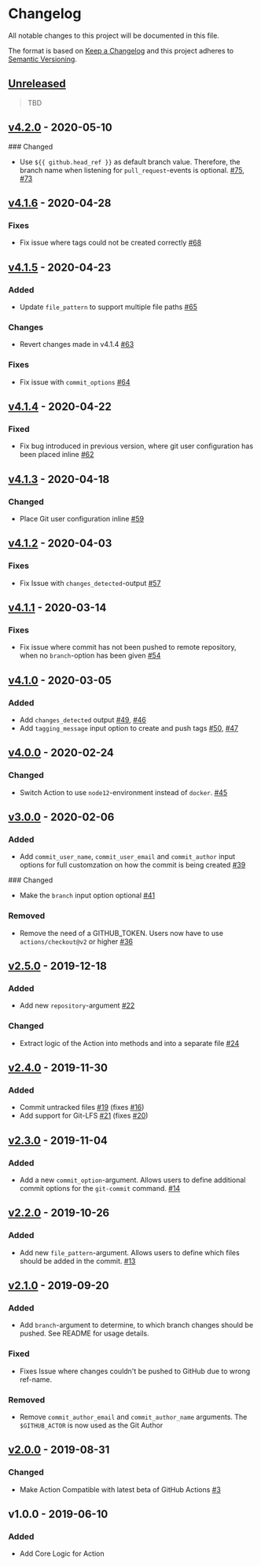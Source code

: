 # Changelog
All notable changes to this project will be documented in this file.

The format is based on [Keep a Changelog](http://keepachangelog.com/en/1.0.0/)
and this project adheres to [Semantic Versioning](http://semver.org/spec/v2.0.0.html).

## [Unreleased](https://github.com/stefanzweifel/git-auto-commit-action/compare/v4.2.0...HEAD)

> TBD


## [v4.2.0](https://github.com/stefanzweifel/git-auto-commit-action/compare/v4.1.6...v4.2.0) - 2020-05-10

### Changed
- Use `${{ github.head_ref }}` as default branch value. Therefore, the branch name when listening for `pull_request`-events is optional. [#75](https://github.com/stefanzweifel/git-auto-commit-action/pull/75), [#73](https://github.com/stefanzweifel/git-auto-commit-action/pull/73)


## [v4.1.6](https://github.com/stefanzweifel/git-auto-commit-action/compare/v4.1.5...v4.1.6) - 2020-04-28

### Fixes
- Fix issue where tags could not be created correctly [#68](https://github.com/stefanzweifel/git-auto-commit-action/pull/68)

## [v4.1.5](https://github.com/stefanzweifel/git-auto-commit-action/compare/v4.1.4...v4.1.5) - 2020-04-23

### Added
- Update `file_pattern` to support multiple file paths [#65](https://github.com/stefanzweifel/git-auto-commit-action/pull/65)

### Changes
- Revert changes made in v4.1.4 [#63](https://github.com/stefanzweifel/git-auto-commit-action/pull/63)

### Fixes
- Fix issue with `commit_options` [#64](https://github.com/stefanzweifel/git-auto-commit-action/pull/64)

## [v4.1.4](https://github.com/stefanzweifel/git-auto-commit-action/compare/v4.1.3...v4.1.4) - 2020-04-22

### Fixed
- Fix bug introduced in previous version, where git user configuration has been placed inline [#62](https://github.com/stefanzweifel/git-auto-commit-action/pull/62)


## [v4.1.3](https://github.com/stefanzweifel/git-auto-commit-action/compare/v4.1.2...v4.1.3) - 2020-04-18

### Changed
- Place Git user configuration inline [#59](https://github.com/stefanzweifel/git-auto-commit-action/pull/59)

## [v4.1.2](https://github.com/stefanzweifel/git-auto-commit-action/compare/v4.1.1...v4.1.2) - 2020-04-03

### Fixes
- Fix Issue with `changes_detected`-output [#57](https://github.com/stefanzweifel/git-auto-commit-action/pull/57)

## [v4.1.1](https://github.com/stefanzweifel/git-auto-commit-action/compare/v4.1.0...v4.1.1) - 2020-03-14

### Fixes
- Fix issue where commit has not been pushed to remote repository, when no `branch`-option has been given [#54](https://github.com/stefanzweifel/git-auto-commit-action/pull/54)


## [v4.1.0](https://github.com/stefanzweifel/git-auto-commit-action/compare/v4.0.0...v4.1.0) - 2020-03-05

### Added
- Add `changes_detected` output [#49](https://github.com/stefanzweifel/git-auto-commit-action/pull/49), [#46](https://github.com/stefanzweifel/git-auto-commit-action/issues/46)
- Add `tagging_message` input option to create and push tags [#50](https://github.com/stefanzweifel/git-auto-commit-action/pull/50), [#47](https://github.com/stefanzweifel/git-auto-commit-action/issues/47)


## [v4.0.0](https://github.com/stefanzweifel/git-auto-commit-action/compare/v3.0.0...v4.0.0) - 2020-02-24

### Changed
- Switch Action to use `node12`-environment instead of `docker`. [#45](https://github.com/stefanzweifel/git-auto-commit-action/pull/45)

## [v3.0.0](https://github.com/stefanzweifel/git-auto-commit-action/compare/v2.5.0...v3.0.0) - 2020-02-06

### Added
- Add `commit_user_name`, `commit_user_email` and `commit_author` input options for full customzation on how the commit is being created [#39](https://github.com/stefanzweifel/git-auto-commit-action/pull/39)

### Changed
- Make the `branch` input option optional [#41](https://github.com/stefanzweifel/git-auto-commit-action/pull/41)

### Removed
- Remove the need of a GITHUB_TOKEN. Users now have to use `actions/checkout@v2` or higher [#36](https://github.com/stefanzweifel/git-auto-commit-action/pull/36)


## [v2.5.0](https://github.com/stefanzweifel/git-auto-commit-action/compare/v2.4.0...v2.5.0) - 2019-12-18

### Added
- Add new `repository`-argument [#22](https://github.com/stefanzweifel/git-auto-commit-action/pull/22)

### Changed
- Extract logic of the Action into methods and into a separate file [#24](https://github.com/stefanzweifel/git-auto-commit-action/pull/24)


## [v2.4.0](https://github.com/stefanzweifel/git-auto-commit-action/compare/v2.3.0...v2.4.0) - 2019-11-30

### Added
- Commit untracked files [#19](https://github.com/stefanzweifel/git-auto-commit-action/pull/19) (fixes [#16](https://github.com/stefanzweifel/git-auto-commit-action/issues/16))
- Add support for Git-LFS [#21](https://github.com/stefanzweifel/git-auto-commit-action/pull/21) (fixes [#20](https://github.com/stefanzweifel/git-auto-commit-action/issues/20))


## [v2.3.0](https://github.com/stefanzweifel/git-auto-commit-action/compare/v2.2.0...v2.3.0) - 2019-11-04

### Added
- Add a new `commit_option`-argument. Allows users to define additional commit options for the `git-commit` command. [#14](https://github.com/stefanzweifel/git-auto-commit-action/pull/15)


## [v2.2.0](https://github.com/stefanzweifel/git-auto-commit-action/compare/v2.1.0...v2.2.0) - 2019-10-26

### Added
- Add new `file_pattern`-argument. Allows users to define which files should be added in the commit. [#13](https://github.com/stefanzweifel/git-auto-commit-action/pull/13)


## [v2.1.0](https://github.com/stefanzweifel/git-auto-commit-action/compare/v2.0.0...v2.1.0) - 2019-09-20

### Added
- Add `branch`-argument to determine, to which branch changes should be pushed. See README for usage details.

### Fixed
- Fixes Issue where changes couldn't be pushed to GitHub due to wrong ref-name.

### Removed
- Remove `commit_author_email` and `commit_author_name` arguments. The `$GITHUB_ACTOR` is now used as the Git Author


## [v2.0.0](https://github.com/stefanzweifel/git-auto-commit-action/compare/v1.0.0...v2.0.0) - 2019-08-31

### Changed
- Make Action Compatible with latest beta of GitHub Actions [#3](https://github.com/stefanzweifel/git-auto-commit-action/pull/3)


## v1.0.0 - 2019-06-10

### Added

- Add Core Logic for Action

